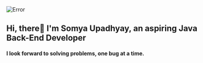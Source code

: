 
<!--
**atrisomya/atrisomya** is a ✨ _special_ ✨ repository because its `README.md` (this file) appears on your GitHub profile.

Here are some ideas to get you started: -->
 <img style="display: block; margin: auto;" src="https://media.giphy.com/media/L1R1tvI9svkIWwpVYr/giphy.gif" alt="Error">
    <h2>Hi, there👋 I'm Somya Upadhyay, an aspiring Java Back-End Developer</h2>
    <h4>I look forward to solving problems, one bug at a time. </h4>

